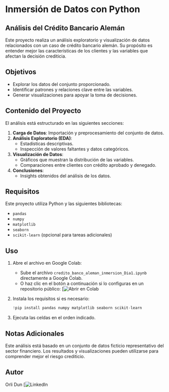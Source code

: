# Inmersión de Datos con Python
## Análisis del Crédito Bancario Alemán

Este proyecto realiza un análisis exploratorio y visualización de datos relacionados con un caso de crédito bancario alemán. Su propósito es entender mejor las características de los clientes y las variables que afectan la decisión crediticia.

## Objetivos
- Explorar los datos del conjunto proporcionado.
- Identificar patrones y relaciones clave entre las variables.
- Generar visualizaciones para apoyar la toma de decisiones.

## Contenido del Proyecto
El análisis está estructurado en las siguientes secciones:

1. **Carga de Datos**: Importación y preprocesamiento del conjunto de datos.
2. **Análisis Exploratorio (EDA)**: 
   - Estadísticas descriptivas.
   - Inspección de valores faltantes y datos categóricos.
3. **Visualización de Datos**:
   - Gráficos que muestran la distribución de las variables.
   - Comparaciones entre clientes con crédito aprobado y denegado.
4. **Conclusiones**:
   - Insights obtenidos del análisis de los datos.

## Requisitos
Este proyecto utiliza Python y las siguientes bibliotecas:
- `pandas`
- `numpy`
- `matplotlib`
- `seaborn`
- `scikit-learn` (opcional para tareas adicionales)

## Uso
1. Abre el archivo en Google Colab:
   - Sube el archivo `credito_banco_aleman_inmersion_Dia1.ipynb` directamente a Google Colab.
   - O haz clic en el botón a continuación si lo configuras en un repositorio público:
     [![Abrir en Colab](https://github.com/alura-es-cursos/Inmersion-en-Datos-con-Python/blob/aula01/credito_banco_aleman_inmersion_Dia1.ipynb)

2. Instala los requisitos si es necesario:
   ```python
   !pip install pandas numpy matplotlib seaborn scikit-learn

3. Ejecuta las celdas en el orden indicado.

## Notas Adicionales
Este análisis está basado en un conjunto de datos ficticio representativo del sector financiero. Los resultados y visualizaciones pueden utilizarse para comprender mejor el riesgo crediticio.

## Autor
Orli Dun
[![LinkedIn](https://www.linkedin.com/in/orlibetdungonzalez)
